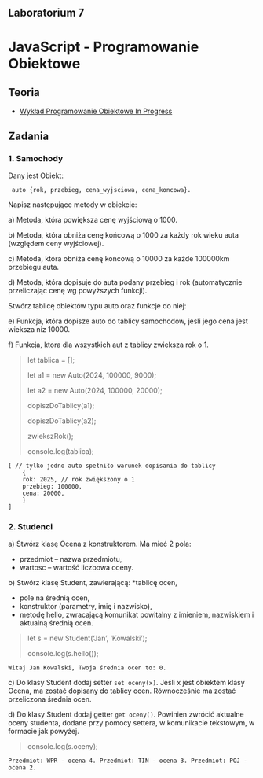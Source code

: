 ## Laboratorium 7

# JavaScript - Programowanie Obiektowe

## Teoria

* [Wykład Programowanie Obiektowe In Progress]()

## Zadania

### 1. Samochody

Dany jest Obiekt:

```
 auto {rok, przebieg, cena_wyjsciowa, cena_koncowa}.
```
    
Napisz następujące metody w obiekcie:

a) Metoda, która powiększa cenę wyjściową o 1000.

b) Metoda, która obniża cenę końcową o 1000 za każdy rok wieku auta (względem ceny wyjściowej).

c) Metoda, która obniża cenę końcową o 10000 za każde 100000km przebiegu auta.

d) Metoda, która dopisuje do auta podany przebieg i rok (automatycznie przeliczając cenę wg powyższych funkcji). 

Stwórz tablicę obiektów typu auto oraz funkcje do niej:
    
e) Funkcja, która dopisze auto do tablicy samochodow, jesli jego cena jest wieksza niz 10000.

f) Funkcja, ktora dla wszystkich aut z tablicy zwieksza rok o 1.

> let tablica = [];
>
> let a1 = new Auto(2024, 100000, 9000);
> 
> let a2 = new Auto(2024, 100000, 20000);
> 
> dopiszDoTablicy(a1);
> 
> dopiszDoTablicy(a2);
> 
> zwiekszRok();
> 
> console.log(tablica);

```
[ // tylko jedno auto spełniło warunek dopisania do tablicy
    {
    rok: 2025, // rok zwiększony o 1
    przebieg: 100000,
    cena: 20000,   
    }
]

```

### 2. Studenci

a) Stwórz klasę Ocena z konstruktorem. Ma mieć 2 pola:
* przedmiot – nazwa przedmiotu,
* wartosc – wartość liczbowa oceny.

b) Stwórz klasę Student, zawierającą:
*tablicę ocen,
* pole na średnią ocen,
* konstruktor (parametry, imię i nazwisko),
* metodę hello, zwracającą komunikat powitalny z imieniem, nazwiskiem i aktualną średnią
  ocen.

> let s = new Student(‘Jan’, ‘Kowalski’);
>
> console.log(s.hello());
```
Witaj Jan Kowalski, Twoja średnia ocen to: 0.
```

c) Do klasy Student dodaj setter `set oceny(x)`. Jeśli x jest obiektem klasy Ocena, ma zostać
dopisany do tablicy ocen. Równocześnie ma zostać przeliczona średnia ocen.

d) Do klasy Student dodaj getter `get oceny()`. Powinien zwrócić aktualne oceny studenta,
dodane przy pomocy settera, w komunikacie tekstowym, w formacie jak powyżej.

> console.log(s.oceny);
```
Przedmiot: WPR - ocena 4. Przedmiot: TIN - ocena 3. Przedmiot: POJ - ocena 2.
```



